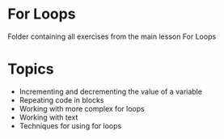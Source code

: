 # For Loops
Folder containing all exercises from the main lesson For Loops
# Topics
 - Incrementing and decrementing the value of a variable
 - Repeating code in blocks
 - Working with more complex for loops
 - Working with text
 - Techniques for using for loops
